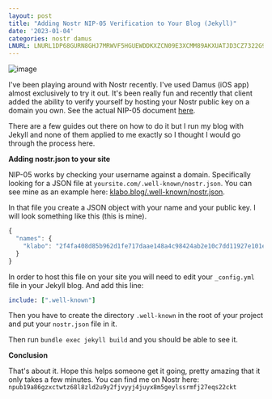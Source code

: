 ```yaml
---
layout: post
title: "Adding Nostr NIP-05 Verification to Your Blog (Jekyll)"
date: '2023-01-04'
categories: nostr damus 
LNURL: LNURL1DP68GURN8GHJ7MRWVF5HGUEWDDKXZCN09E3XCMM89AKXUATJD3CZ7322G9F45MGQ7FKCZ
---
```


![image](/posts/nostrich.jpg)

I've been playing around with Nostr recently. I've used Damus (iOS app) almost exclusively to try it out. It's been really fun and recently that client added the ability to verify yourself by hosting your Nostr public key on a domain you own. See the actual NIP-05 document [here](https://github.com/nostr-protocol/nips/blob/master/05.md).

There are a few guides out there on how to do it but I run my blog with Jekyll and none of them applied to me exactly so I thought I would go through the process here.

**Adding nostr.json to your site**

NIP-05 works by checking your username against a domain. Specifically looking for a JSON file at `yoursite.com/.well-known/nostr.json`. You can see mine as an example here: [klabo.blog/.well-known/nostr.json](https://www.klabo.blog/.well-known/nostr.json).

In that file you create a JSON object with your name and your public key. I will look something like this (this is mine).

```javascript
{
  "names": {
    "klabo": "2f4fa408d85b962d1fe717daae148a4c98424ab2e10c7dd11927e101ed3257b2"
  }
}
```

In order to host this file on your site you will need to edit your `_config.yml` file in your Jekyll blog. And add this line:

```ruby
include: [".well-known"]
```

Then you have to create the directory `.well-known` in the root of your project and put your `nostr.json` file in it.

Then run `bundle exec jekyll build` and you should be able to see it.

**Conclusion**

That's about it. Hope this helps someone get it going, pretty amazing that it only takes a few minutes. You can find me on Nostr here: `npub19a86gzxctwtz68l8zld2u9y2fjvyyj4juyx8m5geylssrmfj27eqs22ckt`

